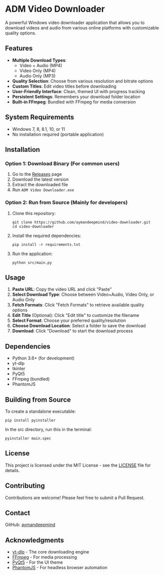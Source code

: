 # ADM Video Downloader

A powerful Windows video downloader application that allows you to download videos and audio from various online platforms with customizable quality options.

## Features

- **Multiple Download Types**:
  - Video + Audio (MP4)
  - Video Only (MP4)
  - Audio Only (MP3)
- **Quality Selection**: Choose from various resolution and bitrate options
- **Custom Titles**: Edit video titles before downloading
- **User-Friendly Interface**: Clean, themed UI with progress tracking
- **Persistent Settings**: Remembers your download folder location
- **Built-in FFmpeg**: Bundled with FFmpeg for media conversion

## System Requirements

- Windows 7, 8, 8.1, 10, or 11
- No installation required (portable application)

## Installation

### Option 1: Download Binary (For common users)

1. Go to the [Releases](https://github.com/aymandeepmind/video-downloader/releases) page
2. Download the latest version
3. Extract the downloaded file
4. Run `ADM Video Downloader.exe`

### Option 2: Run from Source (Mainly for developers)

1. Clone this repository:
   ```
   git clone https://github.com/aymandeepmind/video-downloader.git
   cd video-downloader
   ```

2. Install the required dependencies:
   ```
   pip install -r requirements.txt
   ```

3. Run the application:
   ```
   python src/main.py
   ```

## Usage

1. **Paste URL**: Copy the video URL and click "Paste"
2. **Select Download Type**: Choose between Video+Audio, Video Only, or Audio Only
3. **Fetch Formats**: Click "Fetch Formats" to retrieve available quality options
4. **Edit Title** (Optional): Click "Edit title" to customize the filename
5. **Select Format**: Choose your preferred quality/resolution
6. **Choose Download Location**: Select a folder to save the download
7. **Download**: Click "Download" to start the download process

## Dependencies

- Python 3.6+ (for development)
- yt-dlp
- tkinter
- PyQt5
- FFmpeg (bundled)
- PhantomJS

## Building from Source

To create a standalone executable:

```
pip install pyinstaller
```
In the src directory, run this in the terminal:
```
pyinstaller main.spec
```

## License

This project is licensed under the MIT License - see the [LICENSE](LICENSE) file for details.

## Contributing

Contributions are welcome! Please feel free to submit a Pull Request.

## Contact

GitHub: [aymandeepmind](https://github.com/aymandeepmind)

## Acknowledgments

- [yt-dlp](https://github.com/yt-dlp/yt-dlp) - The core downloading engine
- [FFmpeg](https://ffmpeg.org/) - For media processing
- [PyQt5](https://github.com/PyQt/PyQt5) - For the UI theme
- [PhantomJS](https://github.com/ariya/phantomjs) - For headless browser automation